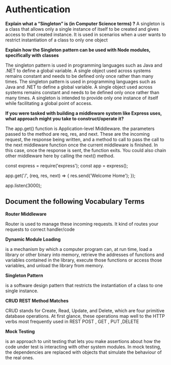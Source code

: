 # Authentication

**Explain what a “Singleton” is (in Computer Science terms) ?**
A singleton is a class that allows only a single instance of itself to be created and gives access to that created instance.
It is used in scenarios when a user wants to restrict instantiation of a class to only one object

**Explain how the Singleton pattern can be used with Node modules, specifically with classes**

The singleton pattern is used in programming languages such as Java and .NET to define a global variable. A single object used across systems remains constant and needs to be defined only once rather than many times.
The singleton pattern is used in programming languages such as Java and .NET to define a global variable. A single object used across systems remains constant and needs to be defined only once rather than many times.
A singleton is intended to provide only one instance of itself while facilitating a global point of access.

**If you were tasked with building a middleware system like Express uses, what approach might you take to construct/operate it?**

The app.get() function is Application-level Middleware. the parameters passed to the method are req, res, and next. These are the incoming request, the response being written, and a method to call to pass the call to the next middleware function once the current middleware is finished. In this case, once the response is sent, the function exits. You could also chain other middleware here by calling the next() method.

const express = require('express');
const app = express();

app.get('/', (req, res, next) => {
  res.send('Welcome Home');
});

app.listen(3000);

## Document the following Vocabulary Terms

**Router Middleware**

 Router is used to manage these incoming requests. It kind of routes your requests to correct handler/code

**Dynamic Module Loading**

 is a mechanism by which a computer program can, at run time, load a library or other binary into memory, retrieve the addresses of functions and variables contained in the library, execute those functions or access those variables, and unload the library from memory.

**Singleton Pattern**

 is a software design pattern that restricts the instantiation of a class to one single instance.

**CRUD REST Method Matches**

 CRUD stands for Create, Read, Update, and Delete, which are four primitive database operations. At first glance, these operations map well to the HTTP verbs most frequently used in REST POST , GET , PUT ,DELETE

**Mock Testing**

is an approach to unit testing that lets you make assertions about how the code under test is interacting with other system modules. In mock testing, the dependencies are replaced with objects that simulate the behaviour of the real ones.




